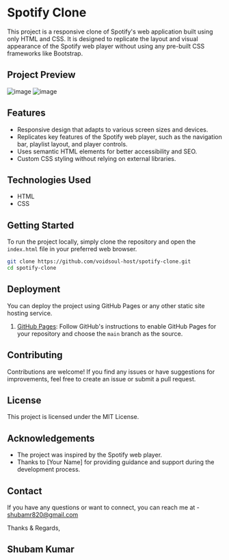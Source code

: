 # Spotify Clone

This project is a responsive clone of Spotify's web application built using only HTML and CSS. It is designed to replicate the layout and visual appearance of the Spotify web player without using any pre-built CSS frameworks like Bootstrap.

## Project Preview

![image](https://github.com/voidsoul-host/spotify-clone/assets/120613863/9f58a17b-b205-42db-a09a-e13d8d127131)
![image](https://github.com/voidsoul-host/spotify-clone/assets/120613863/fd6dc284-2469-4741-bc39-bdffbfca5b46)



## Features

- Responsive design that adapts to various screen sizes and devices.
- Replicates key features of the Spotify web player, such as the navigation bar, playlist layout, and player controls.
- Uses semantic HTML elements for better accessibility and SEO.
- Custom CSS styling without relying on external libraries.

## Technologies Used

- HTML
- CSS

## Getting Started

To run the project locally, simply clone the repository and open the `index.html` file in your preferred web browser.

```bash
git clone https://github.com/voidsoul-host/spotify-clone.git
cd spotify-clone
```

## Deployment

You can deploy the project using GitHub Pages or any other static site hosting service.

1. [GitHub Pages](https://pages.github.com/): Follow GitHub's instructions to enable GitHub Pages for your repository and choose the `main` branch as the source.

## Contributing

Contributions are welcome! If you find any issues or have suggestions for improvements, feel free to create an issue or submit a pull request.

## License

This project is licensed under the MIT License.

## Acknowledgements

- The project was inspired by the Spotify web player.
- Thanks to [Your Name] for providing guidance and support during the development process.

## Contact

If you have any questions or want to connect, you can reach me at - shubamr820@gmail.com

Thanks & Regards,

Shubam Kumar
---
